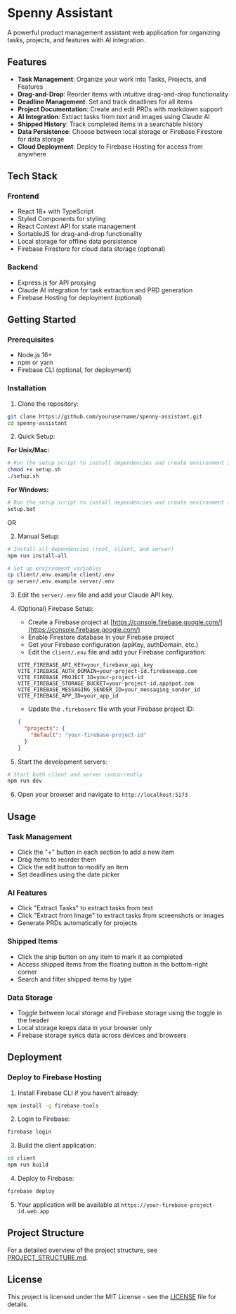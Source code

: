 # Spenny Assistant

A powerful product management assistant web application for organizing tasks, projects, and features with AI integration.

## Features

- **Task Management**: Organize your work into Tasks, Projects, and Features
- **Drag-and-Drop**: Reorder items with intuitive drag-and-drop functionality
- **Deadline Management**: Set and track deadlines for all items
- **Project Documentation**: Create and edit PRDs with markdown support
- **AI Integration**: Extract tasks from text and images using Claude AI
- **Shipped History**: Track completed items in a searchable history
- **Data Persistence**: Choose between local storage or Firebase Firestore for data storage
- **Cloud Deployment**: Deploy to Firebase Hosting for access from anywhere

## Tech Stack

### Frontend
- React 18+ with TypeScript
- Styled Components for styling
- React Context API for state management
- SortableJS for drag-and-drop functionality
- Local storage for offline data persistence
- Firebase Firestore for cloud data storage (optional)

### Backend
- Express.js for API proxying
- Claude AI integration for task extraction and PRD generation
- Firebase Hosting for deployment (optional)

## Getting Started

### Prerequisites
- Node.js 16+
- npm or yarn
- Firebase CLI (optional, for deployment)

### Installation

1. Clone the repository:
```bash
git clone https://github.com/yourusername/spenny-assistant.git
cd spenny-assistant
```

2. Quick Setup:

**For Unix/Mac:**
```bash
# Run the setup script to install dependencies and create environment files
chmod +x setup.sh
./setup.sh
```

**For Windows:**
```bash
# Run the setup script to install dependencies and create environment files
setup.bat
```

OR

2. Manual Setup:
```bash
# Install all dependencies (root, client, and server)
npm run install-all

# Set up environment variables
cp client/.env.example client/.env
cp server/.env.example server/.env
```

3. Edit the `server/.env` file and add your Claude API key.

4. (Optional) Firebase Setup:
   - Create a Firebase project at [https://console.firebase.google.com/](https://console.firebase.google.com/)
   - Enable Firestore database in your Firebase project
   - Get your Firebase configuration (apiKey, authDomain, etc.)
   - Edit the `client/.env` file and add your Firebase configuration:
   ```
   VITE_FIREBASE_API_KEY=your_firebase_api_key
   VITE_FIREBASE_AUTH_DOMAIN=your-project-id.firebaseapp.com
   VITE_FIREBASE_PROJECT_ID=your-project-id
   VITE_FIREBASE_STORAGE_BUCKET=your-project-id.appspot.com
   VITE_FIREBASE_MESSAGING_SENDER_ID=your_messaging_sender_id
   VITE_FIREBASE_APP_ID=your_app_id
   ```
   - Update the `.firebaserc` file with your Firebase project ID:
   ```json
   {
     "projects": {
       "default": "your-firebase-project-id"
     }
   }
   ```

5. Start the development servers:
```bash
# Start both client and server concurrently
npm run dev
```

6. Open your browser and navigate to `http://localhost:5173`

## Usage

### Task Management
- Click the "+" button in each section to add a new item
- Drag items to reorder them
- Click the edit button to modify an item
- Set deadlines using the date picker

### AI Features
- Click "Extract Tasks" to extract tasks from text
- Click "Extract from Image" to extract tasks from screenshots or images
- Generate PRDs automatically for projects

### Shipped Items
- Click the ship button on any item to mark it as completed
- Access shipped items from the floating button in the bottom-right corner
- Search and filter shipped items by type

### Data Storage
- Toggle between local storage and Firebase storage using the toggle in the header
- Local storage keeps data in your browser only
- Firebase storage syncs data across devices and browsers

## Deployment

### Deploy to Firebase Hosting

1. Install Firebase CLI if you haven't already:
```bash
npm install -g firebase-tools
```

2. Login to Firebase:
```bash
firebase login
```

3. Build the client application:
```bash
cd client
npm run build
```

4. Deploy to Firebase:
```bash
firebase deploy
```

5. Your application will be available at `https://your-firebase-project-id.web.app`

## Project Structure

For a detailed overview of the project structure, see [PROJECT_STRUCTURE.md](PROJECT_STRUCTURE.md).

## License

This project is licensed under the MIT License - see the [LICENSE](LICENSE) file for details. 